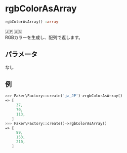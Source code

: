 # rgbColorAsArray
```php
rgbColorAsArray() :array
```
:jp: :us:  
RGBカラーを生成し、配列で返します。

## パラメータ
なし

## 例
```php
>>> Faker\Factory::create('ja_JP')->rgbColorAsArray()
=> [
     37,
     70,
     113,
   ]
>>> Faker\Factory::create()->rgbColorAsArray()
=> [
     89,
     153,
     210,
   ]
```
